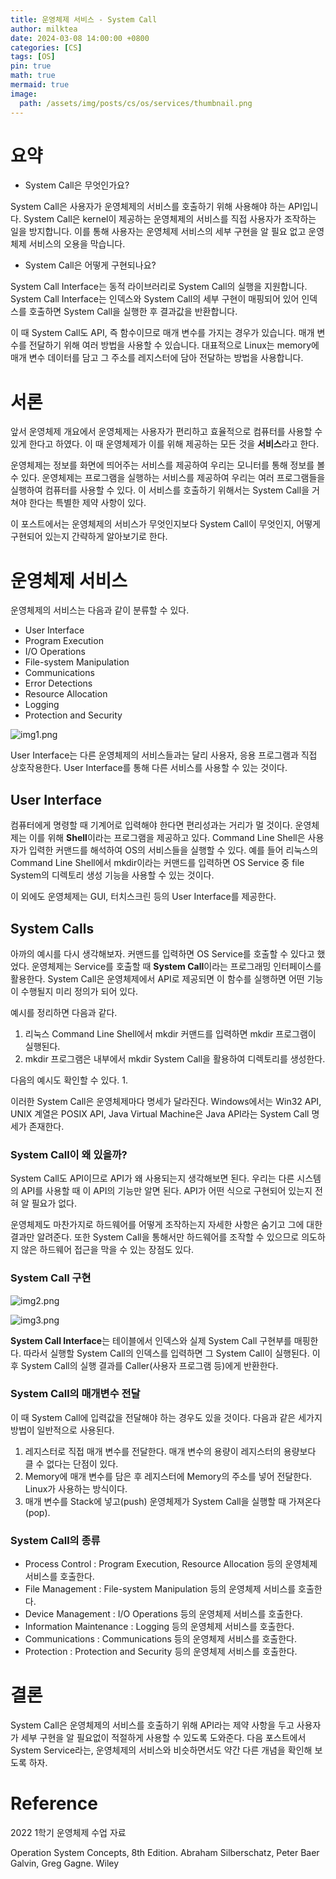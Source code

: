 ```yaml
---
title: 운영체제 서비스 - System Call
author: milktea
date: 2024-03-08 14:00:00 +0800
categories: [CS]
tags: [OS]
pin: true
math: true
mermaid: true
image:
  path: /assets/img/posts/cs/os/services/thumbnail.png
---
```

# 요약
- System Call은 무엇인가요?

System Call은 사용자가 운영체제의 서비스를 호출하기 위해 사용해야 하는 API입니다.
System Call은 kernel이 제공하는 운영체제의 서비스를 직접 사용자가 조작하는 일을 방지합니다.
이를 통해 사용자는 운영체제 서비스의 세부 구현을 알 필요 없고 운영체제 서비스의 오용을 막습니다.

- System Call은 어떻게 구현되나요?

System Call Interface는 동적 라이브러리로 System Call의 실행을 지원합니다.
System Call Interface는 인덱스와 System Call의 세부 구현이 매핑되어 있어 인덱스를 호출하면 System Call을 실행한 후 결과값을 반환합니다.

이 때 System Call도 API, 즉 함수이므로 매개 변수를 가지는 경우가 있습니다.
매개 변수를 전달하기 위해 여러 방법을 사용할 수 있습니다.
대표적으로 Linux는 memory에 매개 변수 데이터를 담고 그 주소를 레지스터에 담아 전달하는 방법을 사용합니다.

# 서론
앞서 운영체제 개요에서 운영체제는 사용자가 편리하고 효율적으로 컴퓨터를 사용할 수 있게 한다고 하였다.
이 때 운영체제가 이를 위해 제공하는 모든 것을 **서비스**라고 한다.

운영체제는 정보를 화면에 띄어주는 서비스를 제공하여 우리는 모니터를 통해 정보를 볼 수 있다.
운영체제는 프로그램을 실행하는 서비스를 제공하여 우리는 여러 프로그램들을 실행하여 컴퓨터를 사용할 수 있다.
이 서비스를 호출하기 위해서는 System Call을 거쳐야 한다는 특별한 제약 사항이 있다.

이 포스트에서는 운영체제의 서비스가 무엇인지보다 System Call이 무엇인지, 어떻게 구현되어 있는지 간략하게 알아보기로 한다.


# 운영체제 서비스
운영체제의 서비스는 다음과 같이 분류할 수 있다.
- User Interface
- Program Execution
- I/O Operations
- File-system Manipulation
- Communications
- Error Detections
- Resource Allocation
- Logging
- Protection and Security

![img1.png](/assets/img/posts/cs/os/services/services.png)

User Interface는 다른 운영체제의 서비스들과는 달리 사용자, 응용 프로그램과 직접 상호작용한다.
User Interface를 통해 다른 서비스를 사용할 수 있는 것이다.

## User Interface
컴퓨터에게 명령할 때 기계어로 입력해야 한다면 편리성과는 거리가 멀 것이다.
운영체제는 이를 위해 **Shell**이라는 프로그램을 제공하고 있다.
Command Line Shell은 사용자가 입력한 커맨드를 해석하여 OS의 서비스들을 실행할 수 있다.
예를 들어 리눅스의 Command Line Shell에서 mkdir이라는 커맨드를 입력하면 OS Service 중 file System의 디렉토리 생성 기능을 사용할 수 있는 것이다.

이 외에도 운영체제는 GUI, 터치스크린 등의 User Interface를 제공한다.

## System Calls
아까의 예시를 다시 생각해보자. 커맨드를 입력하면 OS Service를 호출할 수 있다고 했었다.
운영체제는 Service를 호출할 때 **System Call**이라는 프로그래밍 인터페이스를 활용한다.
System Call은 운영체제에서 API로 제공되면 이 함수를 실행하면 어떤 기능이 수행될지 미리 정의가 되어 있다.

예시를 정리하면 다음과 같다.
1. 리눅스 Command Line Shell에서 mkdir 커맨드를 입력하면 mkdir 프로그램이 실행된다.
2. mkdir 프로그램은 내부에서 mkdir System Call을 활용하여 디렉토리를 생성한다.

다음의 예시도 확인할 수 있다.
1. 

이러한 System Call은 운영체제마다 명세가 달라진다.
Windows에서는 Win32 API, UNIX 계열은 POSIX API, Java Virtual Machine은 Java API라는 System Call 명세가 존재한다.

### System Call이 왜 있을까?
System Call도 API이므로 API가 왜 사용되는지 생각해보면 된다.
우리는 다른 시스템의 API를 사용할 때 이 API의 기능만 알면 된다.
API가 어떤 식으로 구현되어 있는지 전혀 알 필요가 없다.

운영체제도 마찬가지로 하드웨어를 어떻게 조작하는지 자세한 사항은 숨기고 그에 대한 결과만 알려준다.
또한 System Call을 통해서만 하드웨어를 조작할 수 있으므로 의도하지 않은 하드웨어 접근을 막을 수 있는 장점도 있다.


### System Call 구현 

![img2.png](/assets/img/posts/cs/os/services/systemcall.png)

![img3.png](/assets/img/posts/cs/os/services/systemcall-example.png)

**System Call Interface**는 테이블에서 인덱스와 실제 System Call 구현부를 매핑한다.
따라서 실행할 System Call의 인덱스를 입력하면 그 System Call이 실행된다.
이 후 System Call의 실행 결과를 Caller(사용자 프로그램 등)에게 반환한다.

### System Call의 매개변수 전달
이 때 System Call에 입력값을 전달해야 하는 경우도 있을 것이다.
다음과 같은 세가지 방법이 일반적으로 사용된다.

1. 레지스터로 직접 매개 변수를 전달한다. 매개 변수의 용량이 레지스터의 용량보다 클 수 없다는 단점이 있다.
2. Memory에 매개 변수를 담은 후 레지스터에 Memory의 주소를 넣어 전달한다. Linux가 사용하는 방식이다.
3. 매개 변수를 Stack에 넣고(push) 운영체제가 System Call을 실행할 때 가져온다(pop).

### System Call의 종류
- Process Control : Program Execution, Resource Allocation 등의 운영체제 서비스를 호출한다.
- File Management : File-system Manipulation 등의 운영체제 서비스를 호출한다.
- Device Management : I/O Operations 등의 운영체제 서비스를 호출한다.
- Information Maintenance : Logging 등의 운영체제 서비스를 호출한다.
- Communications : Communications 등의 운영체제 서비스를 호출한다.
- Protection : Protection and Security 등의 운영체제 서비스를 호출한다.

# 결론
System Call은 운영체제의 서비스를 호출하기 위해 API라는 제약 사항을 두고 사용자가 세부 구현을 알 필요없이 적절하게 사용할 수 있도록 도와준다. 
다음 포스트에서 System Service라는, 운영체제의 서비스와 비슷하면서도 약간 다른 개념을 확인해 보도록 하자.

# Reference
2022 1학기 운영체제 수업 자료

Operation System Concepts, 8th Edition. Abraham Silberschatz, Peter Baer Galvin, Greg Gagne. Wiley

